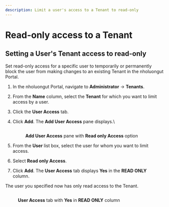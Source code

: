 ```yaml
---
description: Limit a user's access to a Tenant to read-only
---
```


# Read-only access to a Tenant

## Setting a User's Tenant access to read-only

Set read-only access for a specific user to temporarily or permanently block the user from making changes to an existing Tenant in the nholuongut Portal.

1. In the nholuongut Portal, navigate to **Administrator** -> **Tenants**.
2. From the **Name** column, select the **Tenant** for which you want to limit access by a user.
3. Click the **User Access** tab.
4.  Click **Add**. The **Add User Access** pane displays.\


    <figure><img src="../../../.gitbook/assets/Tenant_RO1.png" alt=""><figcaption><p><strong>Add User Access</strong> pane with <strong>Read only Access</strong> option</p></figcaption></figure>
5. From the **User** list box, select the user for whom you want to limit access.
6. Select **Read only Access**.
7. Click **Add**. The **User Access** tab displays **Yes** in the **READ ONLY** column.

The user you specified now has only read access to the Tenant.

<figure><img src="../../../.gitbook/assets/Tenant_RO2.png" alt=""><figcaption><p><strong>User Access</strong> tab with <strong>Yes</strong> in <strong>READ ONLY</strong> column </p></figcaption></figure>
